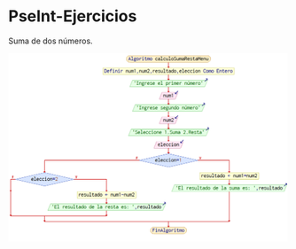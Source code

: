 # PseInt-Ejercicios
Suma de dos números.

![Diagrama de flujo](https://github.com/SanchezRCamilo/PseInt-Ejercicios/blob/main/sumaRestaMenu/calculoSumaRestaMenu.png)
